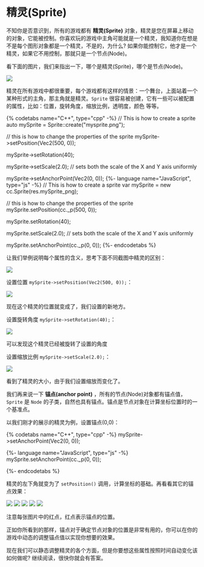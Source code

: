 # 精灵(Sprite)

不知你是否意识到，所有的游戏都有 __精灵(Sprite)__ 对象，精灵是您在屏幕上移动的对象，它能被控制。你喜欢玩的游戏中主角可能就是一个精灵，我知道你在想是不是每个图形对象都是一个精灵，不是的，为什么? 如果你能控制它，他才是一个精灵，如果它不用控制，那就只是一个节点(Node)。

看下面的图片，我们来指出一下，哪个是精灵(Sprite)，哪个是节点(Node)。

![](../../en/basic_concepts/basic_concepts-img/2n_main_sprites_nodes.png "")

精灵在所有游戏中都很重要，每个游戏都有这样的情景：一个舞台，上面站着一个某种形式的主角，那主角就是精灵。`Sprite` 很容易被创建，它有一些可以被配置的属性，比如：位置，旋转角度，缩放比例，透明度，颜色 等等。

{% codetabs name="C++", type="cpp" -%}
// This is how to create a sprite
auto mySprite = Sprite::create("mysprite.png");

// this is how to change the properties of the sprite
mySprite->setPosition(Vec2(500, 0));

mySprite->setRotation(40);

mySprite->setScale(2.0); // sets both the scale of the X and Y axis uniformly

mySprite->setAnchorPoint(Vec2(0, 0));
{%- language name="JavaScript", type="js" -%}
// This is how to create a sprite
var mySprite = new cc.Sprite(res.mySprite_png);

// this is how to change the properties of the sprite
mySprite.setPosition(cc._p(500, 0));

mySprite.setRotation(40);

mySprite.setScale(2.0); // sets both the scale of the X and Y axis uniformly

mySprite.setAnchorPoint(cc._p(0, 0));
{%- endcodetabs %}

让我们举例说明每个属性的含义，思考下面不同截图中精灵的区别：

![](../../en/basic_concepts/basic_concepts-img/2n_level1_action_start.png "")

设置位置 `mySprite->setPosition(Vec2(500, 0));`：

![](../../en/basic_concepts/basic_concepts-img/2n_level1_action_end.png "")

现在这个精灵的位置就变成了，我们设置的新地方。

设置旋转角度 `mySprite->setRotation(40);`：

![](../../en/basic_concepts/basic_concepts-img/2n_level1_action_end_rotation.png "")

可以发现这个精灵已经被旋转了设置的角度

设置缩放比例 `mySprite->setScale(2.0);`：

![](../../en/basic_concepts/basic_concepts-img/2n_level1_action_end_scale.png "")

看到了精灵的大小，由于我们设置缩放而变化了。

我们再来说一下 __锚点(anchor point)__ ，所有的节点(Node)对象都有锚点值，`Sprite` 是 `Node` 的子类，自然也具有锚点。锚点是节点对象在计算坐标位置时的一个基准点。

以我们刚才的展示的精灵为例，设置锚点(0,0)：

{% codetabs name="C++", type="cpp" -%}
mySprite->setAnchorPoint(Vec2(0, 0));

{%- language name="JavaScript", type="js" -%}
mySprite.setAnchorPoint(cc._p(0, 0));

{%- endcodetabs %}

精灵的左下角就变为了 `setPosition()` 调用，计算坐标的基础。再看看其它的锚点效果：

![](../../en/basic_concepts/basic_concepts-img/2n_level1_anchorpoint_0_0.png "") ![](../../en/basic_concepts/basic_concepts-img/smallSpacer.png "") ![](../../en/basic_concepts/basic_concepts-img/2n_level1_anchorpoint_05_05.png "") ![](../../en/basic_concepts/basic_concepts-img/smallSpacer.png "") ![](../../en/basic_concepts/basic_concepts-img/2n_level1_anchorpoint_1_1.png "")

注意每张图片中的红点，红点表示锚点的位置。

正如你所看到的那样，锚点对于确定节点对象的位置是非常有用的，你可以在你的游戏中动态的调整锚点值以实现你想要的效果。

现在我们可以静态调整精灵的各个方面，但是你要想这些属性按照时间自动变化该如何做呢? 继续阅读，很快你就会有答案。
